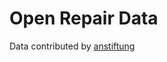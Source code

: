 # Open Repair Data

Data contributed by [anstiftung](https://anstiftung.de/selbermachen/reparatur-initiativen)
